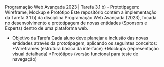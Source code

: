 Programação Web Avançada 2023 | Tarefa 3.1 b) - Prototipagem: Wireframe, Mockup e Protótipo
Este repositório contém a implementação da Tarefa 3.1 b) da disciplina Programação Web Avançada (2023), focada no desenvolvimento e prototipagem de novas entidades (Sponsors e Experts) dentro de uma plataforma web.

- Objetivo da Tarefa
Cada aluno deve planejar a inclusão das novas entidades através da prototipagem, aplicando os seguintes conceitos:
*Wireframes (estrutura básica da interface)
*Mockups (representação visual detalhada)
*Protótipos (versão funcional para teste de navegação)
